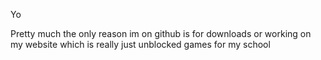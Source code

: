 Yo

Pretty much the only reason im on github is for downloads or working on my website which is really just unblocked games for my school
